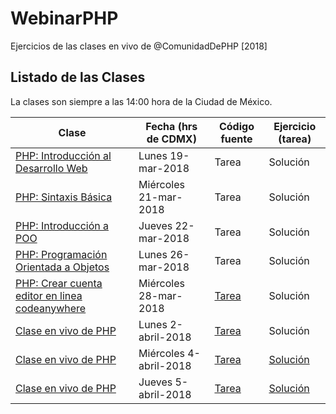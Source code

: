 # WebinarPHP
Ejercicios de las clases en vivo de @ComunidadDePHP [2018]

## Listado de las Clases

La clases son siempre a las 14:00 hora de la Ciudad de México.

| Clase      | Fecha (hrs de CDMX)      | Código fuente | Ejercicio (tarea) |
| ---------- | ---------- | --------------------------| ------------------------------ |
| [PHP: Introducción al Desarrollo Web](https://www.facebook.com/ComunidadDePeHPe/videos/1474648475978611/)   | Lunes 19-mar-2018   | Tarea | Solución |
| [PHP: Sintaxis Básica](https://www.facebook.com/ComunidadDePeHPe/videos/1475276092582516/)   | Miércoles 21-mar-2018   | Tarea | Solución |
| [PHP: Introducción a POO](https://www.facebook.com/ComunidadDePeHPe/videos/1475276569249135/)   | Jueves 22-mar-2018   | Tarea | Solución |
| [PHP: Programación Orientada a Objetos](https://www.facebook.com/ComunidadDePeHPe/videos/1482439031866222/)   | Lunes 26-mar-2018   | Tarea | Solución |
| [PHP: Crear cuenta editor en linea codeanywhere](https://www.facebook.com/ComunidadDePeHPe/videos/1482443465199112/)   | Miércoles 28-mar-2018   | [Tarea](https://github.com/ComunidadDePHP/WebinarPHP/blob/master/01-webinar-28-marzo-2018.php) | Solución |
| [Clase en vivo de PHP](https://www.facebook.com/ComunidadDePeHPe/videos/1488273397949452/)   | Lunes 2-abril-2018   | [Tarea](https://github.com/ComunidadDePHP/WebinarPHP/blob/master/02-2-abril-2018.php) | Solución |
| [Clase en vivo de PHP](https://www.facebook.com/ComunidadDePeHPe/videos/1488274731282652/)   | Miércoles 4-abril-2018 | [Tarea](https://github.com/ComunidadDePHP/WebinarPHP/blob/master/04-4-abr-2018.php) | [Solución](https://github.com/358b06c6/WebinarPHP/blob/master/04-4-abr-2018.php) |
| [Clase en vivo de PHP](https://www.facebook.com/ComunidadDePeHPe/videos/1488275151282610/)   | Jueves 5-abril-2018 | [Tarea](https://github.com/ComunidadDePHP/WebinarPHP/blob/master/05-05-abr-2018.php) | [Solución](https://github.com/358b06c6/WebinarPHP/blob/master/05-05-abr-2018.php) |
